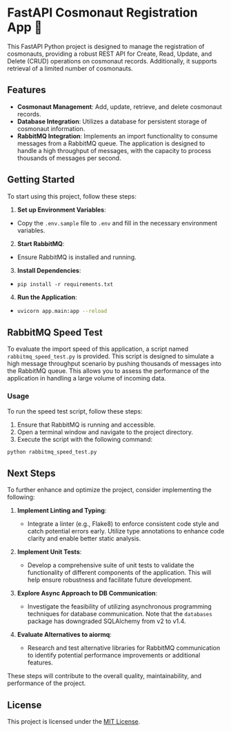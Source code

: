 # FastAPI Cosmonaut Registration App :rocket:

This FastAPI Python project is designed to manage the registration of cosmonauts, providing a robust REST API for Create, Read, Update, and Delete (CRUD) operations on cosmonaut records. Additionally, it supports retrieval of a limited number of cosmonauts.

## Features

- **Cosmonaut Management**: Add, update, retrieve, and delete cosmonaut records.
- **Database Integration**: Utilizes a database for persistent storage of cosmonaut information.
- **RabbitMQ Integration**: Implements an import functionality to consume messages from a RabbitMQ queue. The application is designed to handle a high throughput of messages, with the capacity to process thousands of messages per second.

## Getting Started

To start using this project, follow these steps:


1. **Set up Environment Variables**:
- Copy the `.env.sample` file to `.env` and fill in the necessary environment variables.

2. **Start RabbitMQ**:
- Ensure RabbitMQ is installed and running.

3. **Install Dependencies**:
- `pip install -r requirements.txt`

4. **Run the Application**:
- ```bash
  uvicorn app.main:app --reload
  ```

## RabbitMQ Speed Test

To evaluate the import speed of this application, a script named `rabbitmq_speed_test.py` is provided. This script is designed to simulate a high message throughput scenario by pushing thousands of messages into the RabbitMQ queue. This allows you to assess the performance of the application in handling a large volume of incoming data.

### Usage

To run the speed test script, follow these steps:

1. Ensure that RabbitMQ is running and accessible.
2. Open a terminal window and navigate to the project directory.
3. Execute the script with the following command:

```bash
python rabbitmq_speed_test.py 
```

## Next Steps

To further enhance and optimize the project, consider implementing the following:

1. **Implement Linting and Typing**:
   - Integrate a linter (e.g., Flake8) to enforce consistent code style and catch potential errors early. Utilize type annotations to enhance code clarity and enable better static analysis.

2. **Implement Unit Tests**:
   - Develop a comprehensive suite of unit tests to validate the functionality of different components of the application. This will help ensure robustness and facilitate future development.

3. **Explore Async Approach to DB Communication**:
   - Investigate the feasibility of utilizing asynchronous programming techniques for database communication. Note that the `databases` package has downgraded SQLAlchemy from v2 to v1.4.

4. **Evaluate Alternatives to aiormq**:
   - Research and test alternative libraries for RabbitMQ communication to identify potential performance improvements or additional features.

These steps will contribute to the overall quality, maintainability, and performance of the project.

## License

This project is licensed under the [MIT License](LICENSE).
